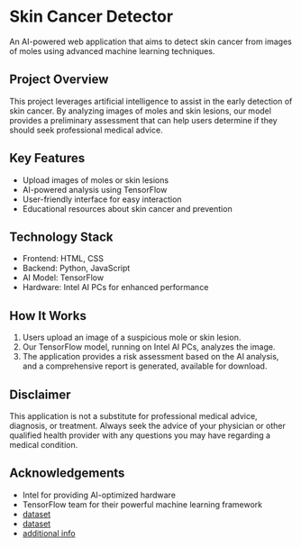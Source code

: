 # Skin Cancer Detector

An AI-powered web application that aims to detect skin cancer from images of moles using advanced machine learning techniques.

## Project Overview

This project leverages artificial intelligence to assist in the early detection of skin cancer. By analyzing images of moles and skin lesions, our model provides a preliminary assessment that can help users determine if they should seek professional medical advice.

## Key Features

- Upload images of moles or skin lesions
- AI-powered analysis using TensorFlow
- User-friendly interface for easy interaction
- Educational resources about skin cancer and prevention

## Technology Stack

- Frontend: HTML, CSS
- Backend: Python, JavaScript
- AI Model: TensorFlow
- Hardware: Intel AI PCs for enhanced performance

## How It Works

1. Users upload an image of a suspicious mole or skin lesion.
2. Our TensorFlow model, running on Intel AI PCs, analyzes the image.
3. The application provides a risk assessment based on the AI analysis, and a comprehensive report is generated, available for download.

## Disclaimer

This application is not a substitute for professional medical advice, diagnosis, or treatment. Always seek the advice of your physician or other qualified health provider with any questions you may have regarding a medical condition.

## Acknowledgements

- Intel for providing AI-optimized hardware
- TensorFlow team for their powerful machine learning framework
- [dataset](https://www.kaggle.com/datasets/fanconic/skin-cancer-malignant-vs-benign/data)
- [dataset](https://www.kaggle.com/datasets/kmader/skin-cancer-mnist-ham10000)
- [additional info](https://jddonline.com/project-atlas/)
